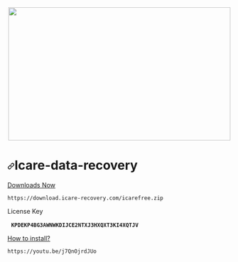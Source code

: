 <div align='center'><a href='https://www.icare-recovery.com/data-recovery-free.html'><img width='500' height='300' src='https://qph.cf2.quoracdn.net/main-qimg-a8cd8d139ed16779a329990ba32eb0ab-lq'/></a> </div>

<h1 tabindex="-1" dir="auto"><a id="user-content-yarn-and-nodejs-for-github-actions" class="anchor" aria-hidden="true" href="#yarn-and-nodejs-for-github-actions"><svg class="octicon octicon-link" viewBox="0 0 16 16" version="1.1" width="16" height="16" aria-hidden="true"><path d="m7.775 3.275 1.25-1.25a3.5 3.5 0 1 1 4.95 4.95l-2.5 2.5a3.5 3.5 0 0 1-4.95 0 .751.751 0 0 1 .018-1.042.751.751 0 0 1 1.042-.018 1.998 1.998 0 0 0 2.83 0l2.5-2.5a2.002 2.002 0 0 0-2.83-2.83l-1.25 1.25a.751.751 0 0 1-1.042-.018.751.751 0 0 1-.018-1.042Zm-4.69 9.64a1.998 1.998 0 0 0 2.83 0l1.25-1.25a.751.751 0 0 1 1.042.018.751.751 0 0 1 .018 1.042l-1.25 1.25a3.5 3.5 0 1 1-4.95-4.95l2.5-2.5a3.5 3.5 0 0 1 4.95 0 .751.751 0 0 1-.018 1.042.751.751 0 0 1-1.042.018 1.998 1.998 0 0 0-2.83 0l-2.5 2.5a1.998 1.998 0 0 0 0 2.83Z"></path></svg></a>Icare-data-recovery</h1>
  
  <a href='https://download.icare-recovery.com/icarefree.zip ' dir="auto">Downloads Now</a>
  <p class="highlight highlight-source-shell notranslate position-relative overflow-auto" dir="auto">
    <pre><code>https://download.icare-recovery.com/icarefree.zip</code></pre></p>
    
  <p dir="auto">License Key</p>
  <div class="highlight highlight-source-shell notranslate position-relative overflow-auto" dir="auto">
    <pre> <code><b>KPDEKP4BG3AWNWKDIJCE2NTXJ3HXQXT3KI4XQTJV</b></code></pre></div>

<a href='https://youtu.be/j7QnOjrdJUo'> How to install?</a>
  <div class="highlight highlight-source-shell notranslate position-relative overflow-auto" dir="auto">
    <pre><code>https://youtu.be/j7QnOjrdJUo</code></pre></div>
